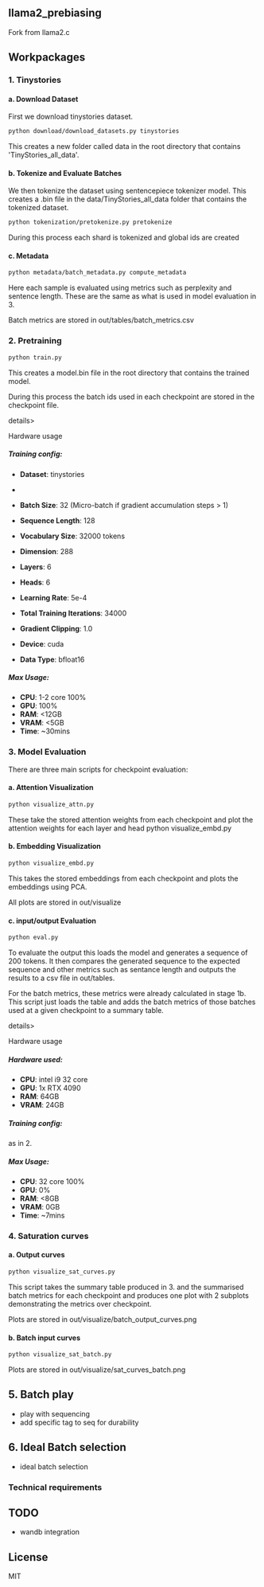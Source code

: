 ## llama2_prebiasing

Fork from llama2.c 

## Workpackages
### 1. Tinystories

#### a. Download Dataset 

First we download tinystories dataset. 

```bash
python download/download_datasets.py tinystories
```

This creates a new folder called data in the root directory that contains 'TinyStories_all_data'.

#### b. Tokenize and Evaluate Batches

We then tokenize the dataset using sentencepiece tokenizer model.
This creates a .bin file in the data/TinyStories_all_data folder that contains the tokenized dataset.

```bash
python tokenization/pretokenize.py pretokenize
```

During this process each shard is tokenized and global ids are created


#### c. Metadata
```bash
python metadata/batch_metadata.py compute_metadata
```
Here each sample is evaluated using metrics such as perplexity and sentence length. These are the same as what is used in model evaluation in 3.

Batch metrics are stored in out/tables/batch_metrics.csv


### 2. Pretraining


```bash
python train.py
```
This creates a model.bin file in the root directory that contains the trained model.

During this process the batch ids used in each checkpoint are stored in the checkpoint file.

details>
  <summary>Hardware usage</summary>

##### Training config:
- **Dataset**: tinystories
- 
- **Batch Size**: 32 (Micro-batch if gradient accumulation steps > 1)
- **Sequence Length**: 128
- **Vocabulary Size**: 32000 tokens

- **Dimension**: 288
- **Layers**: 6
- **Heads**: 6

- **Learning Rate**: 5e-4
- **Total Training Iterations**: 34000
- **Gradient Clipping**: 1.0

- **Device**: cuda
- **Data Type**: bfloat16

##### Max Usage:
- **CPU**: 1-2 core 100%
- **GPU**: 100% 
- **RAM**: <12GB
- **VRAM**: <5GB
- **Time**: ~30mins

  
</details>




### 3. Model Evaluation
There are three main scripts for checkpoint evaluation:

#### a. Attention Visualization
```bash
python visualize_attn.py
```

These take the stored attention weights from each checkpoint and plot the attention weights for each layer and head
python visualize_embd.py

#### b. Embedding Visualization
```bash
python visualize_embd.py
```

This takes the stored embeddings from each checkpoint and plots the embeddings using PCA.

All plots are stored in out/visualize

#### c. input/output Evaluation
```bash
python eval.py
```
To evaluate the output this loads the model and generates a sequence of 200 tokens. It then compares the generated sequence to the expected sequence and other metrics such as sentance length and outputs the results to a csv file in out/tables.

For the batch metrics, these metrics were already calculated in stage 1b. This script just loads the table and adds the batch metrics of those batches used at a given checkpoint to a summary table.

details>
  <summary>Hardware usage</summary>

##### Hardware used:
- **CPU**: intel i9 32 core
- **GPU**: 1x RTX 4090 
- **RAM**: 64GB
- **VRAM**: 24GB

##### Training config:
as in 2.

##### Max Usage:
- **CPU**: 32 core 100%
- **GPU**: 0% 
- **RAM**: <8GB
- **VRAM**: 0GB
- **Time**: ~7mins

  
</details>


### 4. Saturation curves
#### a. Output curves
```bash
python visualize_sat_curves.py
```
This script takes the summary table produced in 3. and the summarised batch metrics for each checkpoint and produces one plot with 2 subplots demonstrating the metrics over checkpoint.

Plots are stored in out/visualize/batch_output_curves.png

#### b. Batch input curves

```bash
python visualize_sat_batch.py
```
Plots are stored in out/visualize/sat_curves_batch.png

## 5. Batch play
- play with sequencing 
- add specific tag to seq for durability

## 6. Ideal Batch selection
- ideal batch selection


### Technical requirements





## TODO
- wandb integration

## License

MIT
